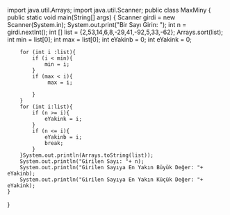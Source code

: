 import java.util.Arrays;
import java.util.Scanner;
public class MaxMiny {
    public static void main(String[] args) {
        Scanner girdi = new Scanner(System.in);
        System.out.print("Bir Sayı Girin: ");
        int n = girdi.nextInt();
        int [] list = {2,53,14,6,8,-29,41,-92,5,33,-62};
        Arrays.sort(list);
        int min = list[0];
        int max = list[0];
        int eYakinb = 0;
        int eYakink = 0;


        for (int i :list){
            if (i < min){
                min = i;
            }
            if (max < i){
                 max = i;

            }
        }
        for (int i:list){
            if (n >= i){
                eYakink = i;
            }
            if (n <= i){
                eYakinb = i;
                break;
            }
        }System.out.println(Arrays.toString(list));
        System.out.println("Girilen Sayı: "+ n);
        System.out.println("Girilen Sayıya En Yakın Büyük Değer: "+ eYakinb);
        System.out.println("Girilen Sayıya En Yakın Küçük Değer: "+ eYakink);
    }
}
